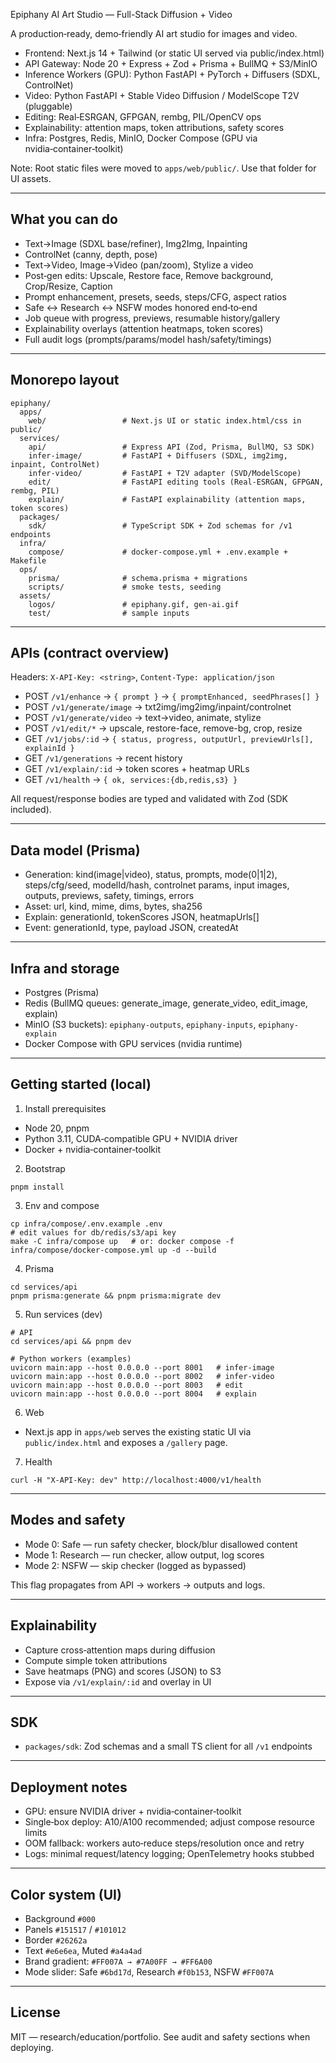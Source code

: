 Epiphany AI Art Studio — Full-Stack Diffusion + Video

A production‑ready, demo‑friendly AI art studio for images and video.

- Frontend: Next.js 14 + Tailwind (or static UI served via public/index.html)
- API Gateway: Node 20 + Express + Zod + Prisma + BullMQ + S3/MinIO
- Inference Workers (GPU): Python FastAPI + PyTorch + Diffusers (SDXL, ControlNet)
- Video: Python FastAPI + Stable Video Diffusion / ModelScope T2V (pluggable)
- Editing: Real‑ESRGAN, GFPGAN, rembg, PIL/OpenCV ops
- Explainability: attention maps, token attributions, safety scores
- Infra: Postgres, Redis, MinIO, Docker Compose (GPU via nvidia‑container‑toolkit)

Note: Root static files were moved to `apps/web/public/`. Use that folder for UI assets.

---

## What you can do
- Text→Image (SDXL base/refiner), Img2Img, Inpainting
- ControlNet (canny, depth, pose)
- Text→Video, Image→Video (pan/zoom), Stylize a video
- Post‑gen edits: Upscale, Restore face, Remove background, Crop/Resize, Caption
- Prompt enhancement, presets, seeds, steps/CFG, aspect ratios
- Safe ↔ Research ↔ NSFW modes honored end‑to‑end
- Job queue with progress, previews, resumable history/gallery
- Explainability overlays (attention heatmaps, token scores)
- Full audit logs (prompts/params/model hash/safety/timings)

---

## Monorepo layout
```
epiphany/
  apps/
    web/                 # Next.js UI or static index.html/css in public/
  services/
    api/                 # Express API (Zod, Prisma, BullMQ, S3 SDK)
    infer-image/         # FastAPI + Diffusers (SDXL, img2img, inpaint, ControlNet)
    infer-video/         # FastAPI + T2V adapter (SVD/ModelScope)
    edit/                # FastAPI editing tools (Real-ESRGAN, GFPGAN, rembg, PIL)
    explain/             # FastAPI explainability (attention maps, token scores)
  packages/
    sdk/                 # TypeScript SDK + Zod schemas for /v1 endpoints
  infra/
    compose/             # docker-compose.yml + .env.example + Makefile
  ops/
    prisma/              # schema.prisma + migrations
    scripts/             # smoke tests, seeding
  assets/
    logos/               # epiphany.gif, gen-ai.gif
    test/                # sample inputs
```

---

## APIs (contract overview)
Headers: `X-API-Key: <string>`, `Content-Type: application/json`

- POST `/v1/enhance` → `{ prompt }` → `{ promptEnhanced, seedPhrases[] }`
- POST `/v1/generate/image` → txt2img/img2img/inpaint/controlnet
- POST `/v1/generate/video` → text→video, animate, stylize
- POST `/v1/edit/*` → upscale, restore-face, remove-bg, crop, resize
- GET  `/v1/jobs/:id` → `{ status, progress, outputUrl, previewUrls[], explainId }`
- GET  `/v1/generations` → recent history
- GET  `/v1/explain/:id` → token scores + heatmap URLs
- GET  `/v1/health` → `{ ok, services:{db,redis,s3} }`

All request/response bodies are typed and validated with Zod (SDK included).

---

## Data model (Prisma)
- Generation: kind(image|video), status, prompts, mode(0|1|2), steps/cfg/seed, modelId/hash, controlnet params, input images, outputs, previews, safety, timings, errors
- Asset: url, kind, mime, dims, bytes, sha256
- Explain: generationId, tokenScores JSON, heatmapUrls[]
- Event: generationId, type, payload JSON, createdAt

---

## Infra and storage
- Postgres (Prisma)
- Redis (BullMQ queues: generate_image, generate_video, edit_image, explain)
- MinIO (S3 buckets): `epiphany-outputs`, `epiphany-inputs`, `epiphany-explain`
- Docker Compose with GPU services (nvidia runtime)

---

## Getting started (local)
1) Install prerequisites
- Node 20, pnpm
- Python 3.11, CUDA‑compatible GPU + NVIDIA driver
- Docker + nvidia‑container‑toolkit

2) Bootstrap
```
pnpm install
```

3) Env and compose
```
cp infra/compose/.env.example .env
# edit values for db/redis/s3/api key
make -C infra/compose up   # or: docker compose -f infra/compose/docker-compose.yml up -d --build
```

4) Prisma
```
cd services/api
pnpm prisma:generate && pnpm prisma:migrate dev
```

5) Run services (dev)
```
# API
cd services/api && pnpm dev

# Python workers (examples)
uvicorn main:app --host 0.0.0.0 --port 8001   # infer-image
uvicorn main:app --host 0.0.0.0 --port 8002   # infer-video
uvicorn main:app --host 0.0.0.0 --port 8003   # edit
uvicorn main:app --host 0.0.0.0 --port 8004   # explain
```

6) Web
- Next.js app in `apps/web` serves the existing static UI via `public/index.html` and exposes a `/gallery` page.

7) Health
```
curl -H "X-API-Key: dev" http://localhost:4000/v1/health
```

---

## Modes and safety
- Mode 0: Safe — run safety checker, block/blur disallowed content
- Mode 1: Research — run checker, allow output, log scores
- Mode 2: NSFW — skip checker (logged as bypassed)

This flag propagates from API → workers → outputs and logs.

---

## Explainability
- Capture cross‑attention maps during diffusion
- Compute simple token attributions
- Save heatmaps (PNG) and scores (JSON) to S3
- Expose via `/v1/explain/:id` and overlay in UI

---

## SDK
- `packages/sdk`: Zod schemas and a small TS client for all `/v1` endpoints

---

## Deployment notes
- GPU: ensure NVIDIA driver + nvidia‑container‑toolkit
- Single‑box deploy: A10/A100 recommended; adjust compose resource limits
- OOM fallback: workers auto‑reduce steps/resolution once and retry
- Logs: minimal request/latency logging; OpenTelemetry hooks stubbed

---

## Color system (UI)
- Background `#000`
- Panels `#151517` / `#101012`
- Border `#26262a`
- Text `#e6e6ea`, Muted `#a4a4ad`
- Brand gradient: `#FF007A → #7A00FF → #FF6A00`
- Mode slider: Safe `#6bd17d`, Research `#f0b153`, NSFW `#FF007A`

---

## License
MIT — research/education/portfolio. See audit and safety sections when deploying.
